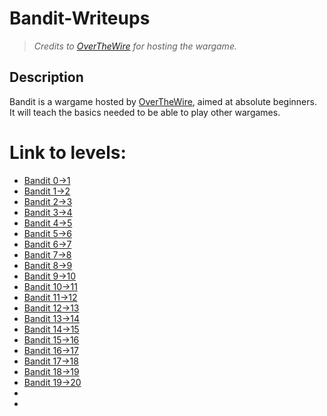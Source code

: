 # Bandit-Writeups
 > *Credits to [OverTheWire](http://overthewire.org/wargames/bandit) for hosting the wargame.*

## Description 
Bandit is a wargame hosted by [OverTheWire](http://overthewire.org/wargames/bandit), aimed at absolute beginners. It will teach the basics needed to be able to play other wargames.

# Link to levels:
+ [Bandit 0->1](https://github.com/ShumaherK/Bandit-Writeups/blob/master/Bandit%200%20--%201/README.md)
+ [Bandit 1->2](https://github.com/ShumaherK/Bandit-Writeups/blob/master/Bandit%201%20--%202/README.md)
+ [Bandit 2->3](https://github.com/ShumaherK/Bandit-Writeups/blob/master/Bandit%202%20--%203/README.md)
+ [Bandit 3->4](https://github.com/ShumaherK/Bandit-Writeups/blob/master/Bandit%203%20--%204/README.md)
+ [Bandit 4->5](https://github.com/ShumaherK/Bandit-Writeups/blob/master/Bandit%204%20--%205/README.md)
+ [Bandit 5->6](https://github.com/ShumaherK/Bandit-Writeups/blob/master/Bandit%205%20--%206/README.md)
+ [Bandit 6->7](https://github.com/ShumaherK/Bandit-Writeups/blob/master/Bandit%206%20--%207/README.md)
+ [Bandit 7->8](https://github.com/ShumaherK/Bandit-Writeups/blob/master/Bandit%207%20--%208/README.md)
+ [Bandit 8->9](https://github.com/ShumaherK/Bandit-Writeups/blob/master/Bandit%208%20--%209/README.md)
+ [Bandit 9->10](https://github.com/ShumaherK/Bandit-Writeups/blob/master/Bandit%209%20--%2010/README.md)
+ [Bandit 10->11](https://github.com/ShumaherK/Bandit-Writeups/tree/master/Bandit%2010%20--%2011/README.md)
+ [Bandit 11->12](https://github.com/ShumaherK/Bandit-Writeups/tree/master/Bandit%2011%20--%2012/README.md)
+ [Bandit 12->13](https://github.com/ShumaherK/Bandit-Writeups/tree/master/Bandit%2012%20--%2013/README.md)
+ [Bandit 13->14](https://github.com/ShumaherK/Bandit-Writeups/tree/master/Bandit%2013%20--%2014/README.md)
+ [Bandit 14->15](https://github.com/ShumaherK/Bandit-Writeups/tree/master/Bandit%2014%20--%2015/README.md)
+ [Bandit 15->16](https://github.com/ShumaherK/Bandit-Writeups/tree/master/Bandit%2015%20--%2016/README.md)
+ [Bandit 16->17](https://github.com/ShumaherK/Bandit-Writeups/tree/master/Bandit%2016%20--%2017/README.md)
+ [Bandit 17->18](https://github.com/ShumaherK/Bandit-Writeups/tree/master/Bandit%2017%20--%2018/README.md)
+ [Bandit 18->19](https://github.com/ShumaherK/Bandit-Writeups/tree/master/Bandit%2018%20--%2019/README.md)
+ [Bandit 19->20](https://github.com/ShumaherK/Bandit-Writeups/tree/master/Bandit%2019%20--%2020/README.md)
+
+

